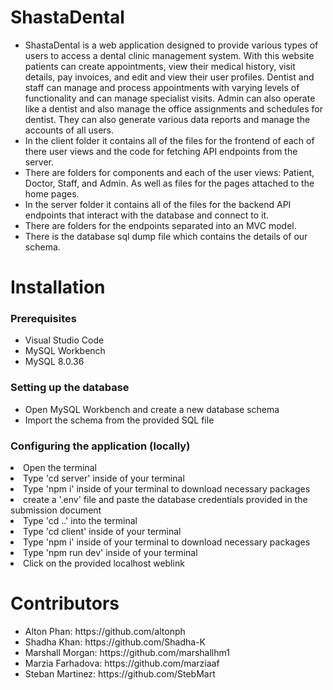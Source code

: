 <h1>ShastaDental</h1>
<ul>
<li>ShastaDental is a web application designed to provide various types of users to access a dental clinic management system. With this website patients can create appointments, view their medical history, visit details, pay invoices, and edit and view their user profiles. Dentist and staff can manage and process appointments with varying levels of functionality and can manage specialist visits. Admin can also operate like a dentist and also manage the office assignments and schedules for dentist. They can also generate various data reports and manage the accounts of all users.</li>
<li>In the client folder it contains all of the files for the frontend of each of there user views and the code for fetching API endpoints from the server.</li>
<li>There are folders for components and each of the user views: Patient, Doctor, Staff, and Admin. As well as files for the pages attached to the home pages.</li>
<li>In the server folder it contains all of the files for the backend API endpoints that interact with the database and connect to it.</li>
<li>There are folders for the endpoints separated into an MVC model.</li>
<li>There is the database sql dump file which contains the details of our schema.</li>
</ul>

<h1>Installation</h1>
<h3>Prerequisites</h3>
<ul>
<li>Visual Studio Code</li>
<li>MySQL Workbench</li>
<li>MySQL 8.0.36</li>
</ul>
<h3>Setting up the database</h3>
<ul>
<li>Open MySQL Workbench and create a new database schema</li>
<li>Import the schema from the provided SQL file</li>
</ul>
<h3>Configuring the application (locally)</h3>

<li>Open the terminal</li>
<li>Type 'cd server' inside of your terminal</li>
<li>Type 'npm i' inside of your terminal to download necessary packages</li>
<li>create a '.env' file and paste the database credentials provided in the submission document</li>
<li>Type 'cd ..' into the terminal</li> 
<li>Type 'cd client' inside of your terminal</li>
<li>Type 'npm i' inside of your terminal to download necessary packages</li>
<li>Type 'npm run dev' inside of your terminal</li>
<li>Click on the provided localhost weblink</li>
  
<h1>Contributors</h1>
<ul>
<li>Alton Phan: https://github.com/altonph</li>
<li>Shadha Khan: https://github.com/Shadha-K</li>
<li>Marshall Morgan: https://github.com/marshallhm1</li>
<li>Marzia Farhadova: https://github.com/marziaaf</li>
<li>Steban Martinez: https://github.com/StebMart</li>
</ul>
